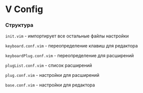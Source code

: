 # V Config
### Структура
```init.vim``` - импортирует все остальные файлы настройки

```keyboard.conf.vim``` - переопределение клавиш для редактора

```keyboardPlug.conf.vim``` - переопределение для расширений

```plugList.conf.vim``` - список расширений

```plug.conf.vim``` - настройки для расширений

```base.conf.vim``` - настройки для редактора



